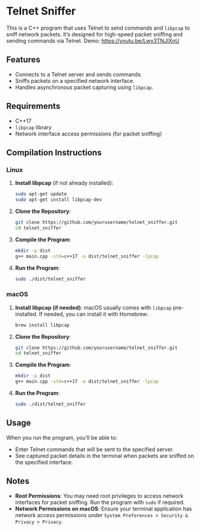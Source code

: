 # Telnet Sniffer

This is a C++ program that uses Telnet to send commands and `libpcap` to sniff network packets. It’s designed for high-speed packet sniffing and sending commands via Telnet.
Demo: https://youtu.be/Lwv3TNJIXnU
## Features

- Connects to a Telnet server and sends commands.
- Sniffs packets on a specified network interface.
- Handles asynchronous packet capturing using `libpcap`.

## Requirements

- C++17
- `libpcap` library
- Network interface access permissions (for packet sniffing)

## Compilation Instructions

### Linux

1. **Install libpcap** (if not already installed):
    ```bash
    sudo apt-get update
    sudo apt-get install libpcap-dev
    ```

2. **Clone the Repository**:
    ```bash
    git clone https://github.com/yourusername/telnet_sniffer.git
    cd telnet_sniffer
    ```

3. **Compile the Program**:
    ```bash
    mkdir -p dist
    g++ main.cpp -std=c++17 -o dist/telnet_sniffer -lpcap
    ```

4. **Run the Program**:
    ```bash
    sudo ./dist/telnet_sniffer
    ```

### macOS

1. **Install libpcap (if needed)**:
    macOS usually comes with `libpcap` pre-installed. If needed, you can install it with Homebrew:
    ```bash
    brew install libpcap
    ```

2. **Clone the Repository**:
    ```bash
    git clone https://github.com/yourusername/telnet_sniffer.git
    cd telnet_sniffer
    ```

3. **Compile the Program**:
    ```bash
    mkdir -p dist
    g++ main.cpp -std=c++17 -o dist/telnet_sniffer -lpcap
    ```

4. **Run the Program**:
    ```bash
    sudo ./dist/telnet_sniffer
    ```

## Usage

When you run the program, you’ll be able to:
- Enter Telnet commands that will be sent to the specified server.
- See captured packet details in the terminal when packets are sniffed on the specified interface.

## Notes

- **Root Permissions**: You may need root privileges to access network interfaces for packet sniffing. Run the program with `sudo` if required.
- **Network Permissions on macOS**: Ensure your terminal application has network access permissions under `System Preferences > Security & Privacy > Privacy`.
